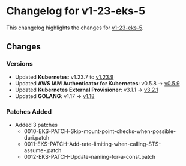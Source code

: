 # Changelog for v1-23-eks-5

This changelog highlights the changes for [v1-23-eks-5](https://github.com/aws/eks-distro/tree/v1-23-eks-5).

## Changes

### Versions
* Updated **Kubernetes**: v1.23.7 to [v1.23.9](https://github.com/kubernetes/kubernetes/tree/v1.23.9)
* Updated **AWS IAM Authenticator for Kubernetes**: v0.5.8 -> [v0.5.9](https://github.com/kubernetes-sigs/aws-iam-authenticator/releases/tag/v0.5.9)
* Updated **Kubernetes External Provisioner**: v3.1.1 -> [v3.2.1](https://github.com/kubernetes-csi/external-provisioner/releases/tag/v3.2.1)
* Updated **GOLANG**: v1.17 -> [v1.18]()

### Patches Added
* Added 3 patches
  * 0010-EKS-PATCH-Skip-mount-point-checks-when-possible-duri.patch
  * 0011-EKS-PATCH-Add-rate-limiting-when-calling-STS-assume-.patch
  * 0012-EKS-PATCH-Update-naming-for-a-const.patch
